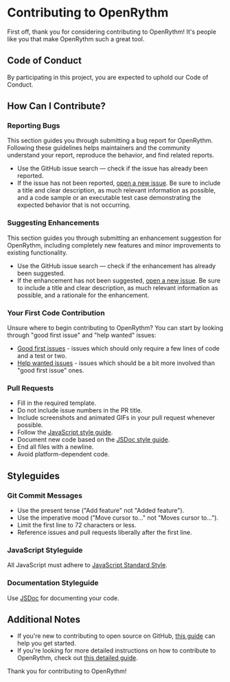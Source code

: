 # Contributing to OpenRythm

First off, thank you for considering contributing to OpenRythm! It's people like you that make OpenRythm such a great tool.

## Code of Conduct

By participating in this project, you are expected to uphold our Code of Conduct.

## How Can I Contribute?

### Reporting Bugs

This section guides you through submitting a bug report for OpenRythm. Following these guidelines helps maintainers and the community understand your report, reproduce the behavior, and find related reports.

-   Use the GitHub issue search — check if the issue has already been reported.
-   If the issue has not been reported, [open a new issue](https://github.com/VenkatLohithDasari/OpenRythm/new). Be sure to include a title and clear description, as much relevant information as possible, and a code sample or an executable test case demonstrating the expected behavior that is not occurring.

### Suggesting Enhancements

This section guides you through submitting an enhancement suggestion for OpenRythm, including completely new features and minor improvements to existing functionality.

-   Use the GitHub issue search — check if the enhancement has already been suggested.
-   If the enhancement has not been suggested, [open a new issue](https://github.com/VenkatLohithDasari/OpenRythm/issues/new). Be sure to include a title and clear description, as much relevant information as possible, and a rationale for the enhancement.

### Your First Code Contribution

Unsure where to begin contributing to OpenRythm? You can start by looking through "good first issue" and "help wanted" issues:

-   [Good first issues](https://github.com/VenkatLohithDasari/OpenRythm/labels/good%20first%20issue) - issues which should only require a few lines of code and a test or two.
-   [Help wanted issues](https://github.com/VenkatLohithDasari/OpenRythm/labels/help%20wanted) - issues which should be a bit more involved than "good first issue" ones.

### Pull Requests

-   Fill in the required template.
-   Do not include issue numbers in the PR title.
-   Include screenshots and animated GIFs in your pull request whenever possible.
-   Follow the [JavaScript style guide](https://standardjs.com/).
-   Document new code based on the [JSDoc style guide](https://jsdoc.app/).
-   End all files with a newline.
-   Avoid platform-dependent code.

## Styleguides

### Git Commit Messages

-   Use the present tense ("Add feature" not "Added feature").
-   Use the imperative mood ("Move cursor to..." not "Moves cursor to...").
-   Limit the first line to 72 characters or less.
-   Reference issues and pull requests liberally after the first line.

### JavaScript Styleguide

All JavaScript must adhere to [JavaScript Standard Style](https://standardjs.com/).

### Documentation Styleguide

Use [JSDoc](https://jsdoc.app/) for documenting your code.

## Additional Notes

-   If you're new to contributing to open source on GitHub, [this guide](https://opensource.guide/how-to-contribute/) can help you get started.
-   If you're looking for more detailed instructions on how to contribute to OpenRythm, check out [this detailed guide](https://github.com/firstcontributions/first-contributions).

Thank you for contributing to OpenRythm!
